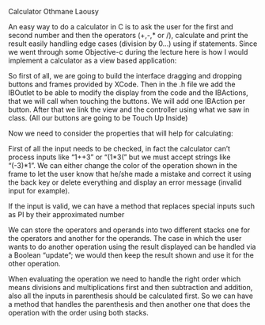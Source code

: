 Calculator Othmane Laousy


An easy way to do a calculator in C is to ask the user for the first and second number and then the operators (+,-,* or /), calculate and print the result easily handling edge cases (division by 0…) using if statements. Since we went through some Objective-c during the lecture here is how I would implement a calculator as a view based application: 
So first of all, we are going to build the interface dragging and dropping buttons and frames provided by XCode.Then in the .h file we add the IBOutlet to be able to modify the display from the code and the IBActions, that we will call when touching the buttons. We will add one IBAction per button.After that we link the view and the controller using what we saw in class. (All our buttons are going to be Touch Up Inside)
Now we need to consider the properties that will help for calculating:
First of all the input needs to be checked, in fact the calculator can’t process inputs like “1++3” or “(1*3(” but we must accept strings like “(-3)*1”. We can either change the color of the operation shown in the frame to let the user know that he/she made a mistake and correct it using the back key or delete everything and display an error message (invalid input for example).
If the input is valid, we can have a method that replaces special inputs such as PI by their approximated numberWe can store the operators and operands into two different stacks one for the operators and another for the operands. The case in which the user wants to do another operation using the result displayed can be handled via a Boolean “update”; we would then keep the result shown and use it for the other operation.When evaluating the operation we need to handle the right order which means divisions and multiplications first and then subtraction and addition, also all the inputs in parenthesis should be calculated first. So we can have a method that handles the parenthesis and then another one that does the operation with the order using both stacks. 